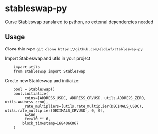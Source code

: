# stableswap-py
Curve Stableswap translated to python, no external dependencies needed

## Usage
Clone this repo `git clone https://github.com/eldief/stableswap-py`


Import Stableswap and utils in your project 
```
    import utils
    from stableswap import Stableswap
```


Create new Stableswap and initialize:
```
    pool = Stableswap()
    pool.initialize(
        _coins=[ADDRESS_USDC, ADDRESS_CRVUSD, utils.ADDRESS_ZERO, utils.ADDRESS_ZERO], 
        _rate_multipliers=[utils.rate_multiplier(DECIMALS_USDC), utils.rate_multiplier(DECIMALS_CRVUSD), 0, 0], 
        _A=500, 
        _fee=10 ** 6, 
        block_timestamp=1684066067
    )
```
